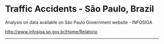 ﻿# Traffic Accidents - São Paulo, Brazil

Analysis on data available on São Paulo Government website - INFOSIGA

http://www.infosiga.sp.gov.br/Home/Relatorio

_____________________________
